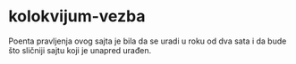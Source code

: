 # kolokvijum-vezba
Poenta pravljenja ovog sajta je bila da se uradi u roku od dva sata i da bude što sličniji sajtu koji je unapred urađen.
